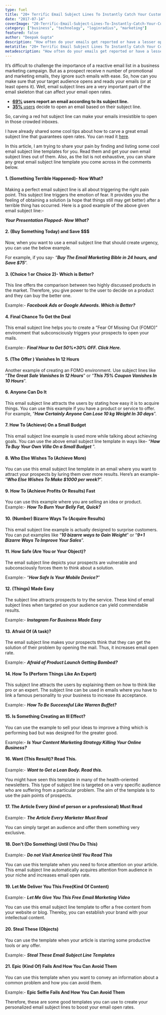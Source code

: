 ```yaml
---
type: fuel
title: "20+ Terrific Email Subject Lines To Instantly Catch Your Customer's Eyes"
date: "2017-07-14"
coverImage: "20-Terrific-Email-Subject-Lines-To-Instantly-Catch-Your-Customers-Eyes-300x169.png"
category: ["business", "technology", "loginradius", "marketing"]
featured: false 
author: "Deepak Gupta"
description: "How often do your emails get reported or have a lesser open rate? Too often! Well, don't worry and get inspired from these 20+ Great Email Subject line Templates."
metatitle: "20+ Terrific Email Subject Lines To Instantly Catch Your Customers Eyes"
metadescription: "How often do your emails get reported or have a lesser open rate? Too often! Well, don't worry and get inspired from these 20+ Great Email Subject line Templates."
---
```

It’s difficult to challenge the importance of a reactive email list in a business marketing campaign. But as a prospect receive n number of promotional and marketing emails, they ignore such emails with ease. So, how can you make sure that your target audience opens and reads your emails (or at least opens it). Well, email subject lines are a very important part of the email skeleton that can affect your email open rates.

- **[69%](http://www.convinceandconvert.com/convince-convert/15-email-statistics-that-are-shaping-the-future/) users report an email according to its subject line.**
- [**35%** users](http://www.convinceandconvert.com/convince-convert/15-email-statistics-that-are-shaping-the-future/) decide to open an email based on their subject line.

So, carving a red hot subject line can make your emails irresistible to open in those crowded inboxes.

I have already shared some cool tips about how to carve a great email subject line that guarantees open rates. You can read it [here](https://www.loginradius.com/blog/fuel/2017/03/email-subject-line-tips-for-high-open-rates/).

In this article, I am trying to share your pain by finding and listing some cool email subject line templates for you. Read them and get your own email subject lines out of them. Also, as the list is not exhaustive, you can share any great email subject line template you come across in the comments below.

#### **1\. (Something Terrible Happened)- Now What?**

Making a perfect email subject line is all about triggering the right pain point. This subject line triggers the emotion of fear. It provides you the feeling of obtaining a solution (a hope that things still may get better) after a terrible thing has occurred. Here is a good example of the above given email subject line:-

**_Your Presentation Flopped- Now What?_**

#### **2\. (Buy Something Today) and Save $$$**

Now, when you want to use a email subject line that should create urgency, you can use the below example.

For example, if you say- “**_Buy The Email Marketing Bible in 24 hours, and Save $75_**”.

#### **3\. (Choice 1 or Choice 2)- Which is Better?**

This line offers the comparison between two highly discussed products in the market. Therefore, you give power to the user to decide on a product and they can buy the better one.

Example:- **_Facebook Ads or Google Adwords. Which is Better?_**

#### **4\. Final Chance To Get the Deal**

This email subject line helps you to create a “Fear Of Missing Out (FOMO)” environment that subconsciously triggers your prospects to open your mails.

Example:- **_Final Hour to Get 50%+30% OFF. Click Here._**

#### **5\. (The Offer ) Vanishes In 12 Hours**

Another example of creating an FOMO environment. Use subject lines like “**_The Great Sale Vanishes In 12 Hours_**” or “**_This 75% Coupon Vanishes In 10 Hours_**”.

#### **6\. Anyone Can Do It**

This email subject line attracts the users by stating how easy it is to acquire things. You can use this example if you have a product or service to offer. For example, “**_How Certainly Anyone Can Lose 10 kg Weight In 30 days_**”.

#### **7\. How To (Achieve) On a Small Budget**

This email subject line example is used more while talking about achieving goals. You can use the above email subject line template in ways like- “**_How To Buy Your Own Villa On a Small Budget_** ”.

#### **8\. Who Else Wishes To (Achieve More)**

You can use this email subject line template in an email where you want to attract your prospects by luring them over more results. Here’s an example- “**_Who Else Wishes To Make $1000 per week?_**”.

#### **9\. How To (Achieve Profits Or Results) Fast**

You can use this example where you are selling an idea or product. Example:- **_How To Burn Your Belly Fat, Quick?_**

#### **10\. (Number) Bizarre Ways To (Acquire Results)**

This email subject line example is actually designed to surprise customers. You can put examples like “**_10 bizarre ways to Gain Weight_**” or “**_9+1 Bizarre Ways To Improve Your Sales_**”.

#### **11\. How Safe (Are You or Your Object)?**

The email subject line depicts your prospects are vulnerable and subconsciously forces them to think about a solution.

Example:- “**_How Safe Is Your Mobile Device?_**”

#### **12\. (Things) Made Easy**

The subject line attracts prospects to try the service. These kind of email subject lines when targeted on your audience can yield commendable results.

Example:- **_Instagram For Business Made Easy_**

#### **13\. Afraid Of (A task)?**

The email subject line makes your prospects think that they can get the solution of their problem by opening the mail. Thus, it increases email open rate.

Example:- **_Afraid of Product Launch Getting Bombed?_**

#### **14\. How To (Perform Things Like An Expert)**

This subject line attracts the users by explaining them on how to think like pro or an expert. The subject line can be used in emails where you have to link a famous personality to your business to increase its acceptance.

Example:- **_How To Be Successful Like Warren Buffet?_**

#### **15\. Is Something Creating an Ill Effect?**

You can use the example to sell your ideas to improve a thing which is performing bad but was designed for the greater good.

Example:- **_Is Your Content Marketing Strategy Killing Your Online Business?_**

#### **16\. Want (This Result)? Read This.**

Example:- **_Want to Get a Lean Body. Read this._**

You might have seen this template in many of the health-oriented newsletters. This type of subject line is targeted on a very specific audience who are suffering from a particular problem. The aim of the template is to use the pain points of prospects.

#### **17\. The Article Every (kind of person or a professional) Must Read**

Example:- **_The Article Every Marketer Must Read_**

You can simply target an audience and offer them something very exclusive.

#### **18\. Don’t (Do Something) Until (You Do This)**

Example:- **_Do not Visit America Until You Read This_**

You can use this template when you need to force attention on your article. This email subject line automatically acquires attention from audience in your niche and increases email open rate.

#### **19\. Let Me Deliver You This Free(Kind Of Content)**

Example:- **_Let Me Give You This Free Email Marketing Video_** 

You can use this email subject line template to offer a free content from your website or blog. Thereby, you can establish your brand with your intellectual content.

#### **20\. Steal These (Objects)**

You can use the template when your article is starring some productive tools or any offer.

Example:- **_Steal These Email Subject Line Templates_**

#### **21\. Epic (Kind Of) Fails And How You Can Avoid Them**

You can use this template when you want to convey an information about a common problem and how you can avoid them.

Example:- **Epic Selfie Fails And How You Can Avoid Them**

Therefore, these are some good templates you can use to create your personalized email subject lines to boost your email open rates.
